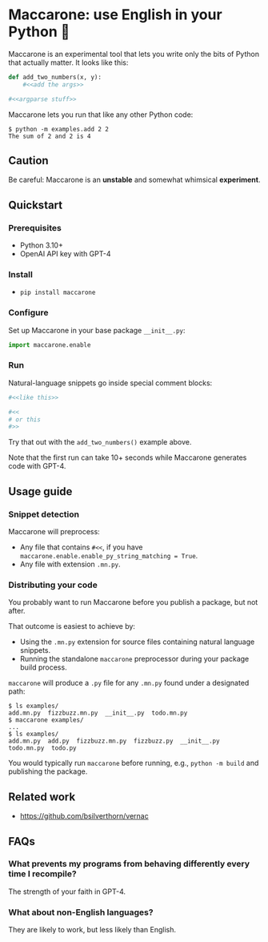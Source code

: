 Maccarone: use English in your Python 🍝
========================================

Maccarone is an experimental tool that lets you write only the bits of Python that actually matter. It looks like this:

```python
def add_two_numbers(x, y):
    #<<add the args>>

#<<argparse stuff>>
```

Maccarone lets you run that like any other Python code:

```console
$ python -m examples.add 2 2
The sum of 2 and 2 is 4
```

Caution
-------

Be careful: Maccarone is an **unstable** and somewhat whimsical **experiment**.

Quickstart
----------

### Prerequisites

- Python 3.10+
- OpenAI API key with GPT-4

### Install

- `pip install maccarone`

### Configure

Set up Maccarone in your base package `__init__.py`:

```python
import maccarone.enable
```

### Run

Natural-language snippets go inside special comment blocks:

```python
#<<like this>>

#<<
# or this
#>>
```

Try that out with the `add_two_numbers()` example above.

Note that the first run can take 10+ seconds while Maccarone generates code with GPT-4.

Usage guide
-----------

### Snippet detection

Maccarone will preprocess:

- Any file that contains `#<<`, if you have `maccarone.enable.enable_py_string_matching = True`.
- Any file with extension `.mn.py`.

### Distributing your code

You probably want to run Maccarone before you publish a package, but not after.

That outcome is easiest to achieve by:

- Using the `.mn.py` extension for source files containing natural language snippets.
- Running the standalone `maccarone` preprocessor during your package build process.

`maccarone` will produce a `.py` file for any `.mn.py` found under a designated path:

```
$ ls examples/
add.mn.py  fizzbuzz.mn.py  __init__.py  todo.mn.py
$ maccarone examples/
...
$ ls examples/
add.mn.py  add.py  fizzbuzz.mn.py  fizzbuzz.py  __init__.py  todo.mn.py  todo.py
```

You would typically run `maccarone` before running, e.g., `python -m build` and publishing the package.

Related work
------------

- https://github.com/bsilverthorn/vernac

FAQs
----

### What prevents my programs from behaving differently every time I recompile?

The strength of your faith in GPT-4.

### What about non-English languages?

They are likely to work, but less likely than English.
